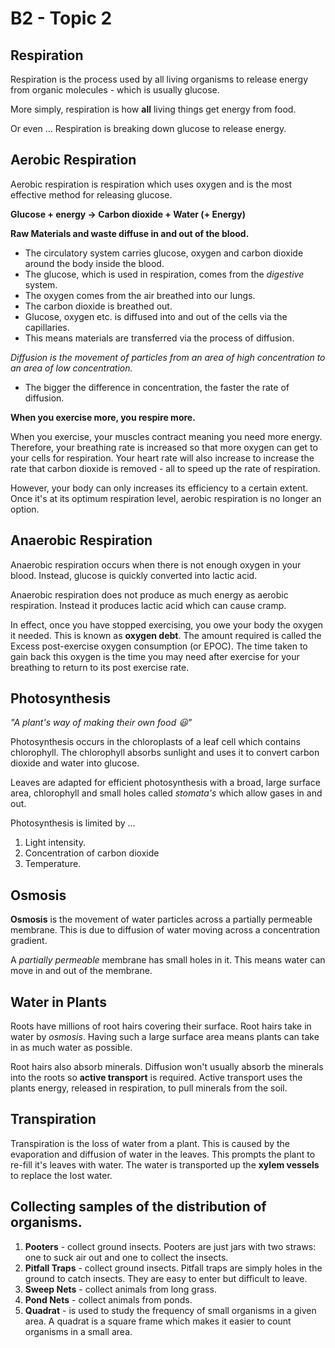 # B2 - Topic 2
## Respiration
Respiration is the process used by all living organisms to release energy from organic molecules - which is usually glucose.

More simply, respiration is how **all** living things get energy from food.

Or even ... Respiration is breaking down glucose to release energy.

## Aerobic Respiration
Aerobic respiration is respiration which uses oxygen and is the most effective method for releasing glucose.

**Glucose + energy -> Carbon dioxide + Water (+ Energy)**

**Raw Materials and waste diffuse in and out of the blood.**
* The circulatory system carries glucose, oxygen and carbon dioxide around the body inside the blood.
* The glucose, which is used in respiration, comes from the *digestive* system.
* The oxygen comes from the air breathed into our lungs.
* The carbon dioxide is breathed out.
* Glucose, oxygen etc. is diffused into and out of the cells via the capillaries.
* This means materials are transferred via the process of diffusion.

*Diffusion is the movement of particles from an area of high concentration to an area of low concentration.*
* The bigger the difference in concentration, the faster the rate of diffusion.

**When you exercise more, you respire more.**

When you exercise, your muscles contract meaning you need more energy. Therefore, your breathing rate is increased so that more oxygen can get to your cells for respiration. Your heart rate will also increase to increase the rate that carbon dioxide is removed - all to speed up the rate of respiration.

However, your body can only increases its efficiency to a certain extent. Once it's at its optimum respiration level, aerobic respiration is no longer an option.

## Anaerobic Respiration
Anaerobic respiration occurs when there is not enough oxygen in your blood. Instead, glucose is quickly converted into lactic acid.

Anaerobic respiration does not produce as much energy as aerobic respiration. Instead it produces lactic acid which can cause cramp.

In effect, once you have stopped exercising, you owe your body the oxygen it needed. This is known as **oxygen debt**. The amount required is called the Excess post-exercise oxygen consumption (or EPOC). The time taken to gain back this oxygen is the time you may need after exercise for your breathing to return to its post exercise rate.

## Photosynthesis
*"A plant's way of making their own food :smiley:"*

Photosynthesis occurs in the chloroplasts of a leaf cell which contains chlorophyll. The chlorophyll absorbs sunlight and uses it to convert carbon dioxide and water into glucose.

Leaves are adapted for efficient photosynthesis with a broad, large surface area, chlorophyll and small holes called *stomata's* which allow gases in and out.

Photosynthesis is limited by ...
1. Light intensity.
2. Concentration of carbon dioxide
3. Temperature.

## Osmosis
__Osmosis__ is the movement of water particles across a partially permeable membrane. This is due to diffusion of water moving across a concentration gradient.

A *partially permeable* membrane has small holes in it. This means water can move in and out of the membrane.

## Water in Plants

Roots have millions of root hairs covering their surface.
Root hairs take in water by *osmosis*. Having such a large surface area means plants can take in as much water as possible.

Root hairs also absorb minerals. Diffusion won't usually absorb the minerals into the roots so __active transport__ is required. Active transport uses the plants energy, released in respiration, to pull minerals from the soil.

## Transpiration

Transpiration is the loss of water from a plant. This is caused by the
evaporation and diffusion of water in the leaves. This prompts the plant to re-fill it's leaves with water. The water is transported up the __xylem vessels__ to replace the lost water.

## Collecting samples of the distribution of organisms.
1. __Pooters__ - collect ground insects. Pooters are just jars with two straws: one to suck air out and one to collect the insects.
2. __Pitfall Traps__ - collect ground insects. Pitfall traps are simply holes in the ground to catch insects. They are easy to enter but difficult to leave.
3. __Sweep Nets__ - collect animals from long grass.
4. __Pond Nets__ - collect animals from ponds.
5. __Quadrat__ - is used to study the frequency of small organisms in a given area. A quadrat is a square frame which makes it easier to count organisms in a small area.
